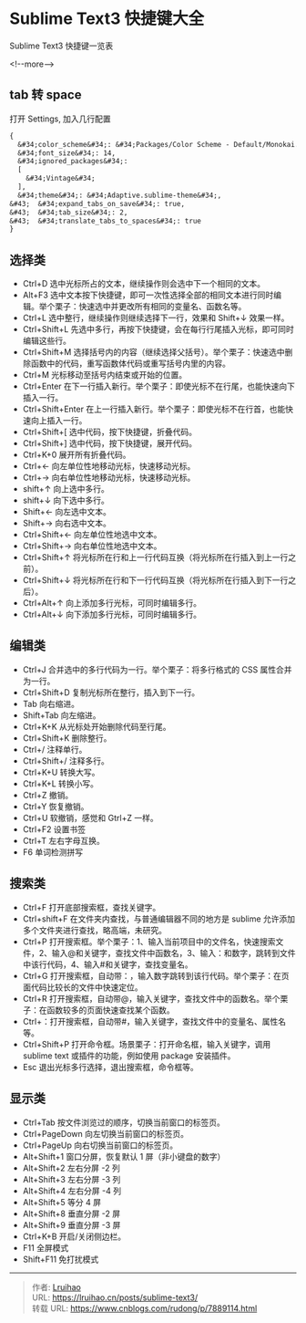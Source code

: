 # Sublime Text3 快捷键大全


Sublime Text3 快捷键一览表

&lt;!--more--&gt;

## tab 转 space

打开 Settings, 加入几行配置

```diff Preferences.sublime-setting--User
{
  &#34;color_scheme&#34;: &#34;Packages/Color Scheme - Default/Monokai.sublime-color-scheme&#34;,
  &#34;font_size&#34;: 14,
  &#34;ignored_packages&#34;:
  [
    &#34;Vintage&#34;
  ],
  &#34;theme&#34;: &#34;Adaptive.sublime-theme&#34;,
&#43;  &#34;expand_tabs_on_save&#34;: true,
&#43;  &#34;tab_size&#34;: 2,
&#43;  &#34;translate_tabs_to_spaces&#34;: true
}

```

## 选择类

- Ctrl&#43;D 选中光标所占的文本，继续操作则会选中下一个相同的文本。
- Alt&#43;F3 选中文本按下快捷键，即可一次性选择全部的相同文本进行同时编辑。举个栗子：快速选中并更改所有相同的变量名、函数名等。
- Ctrl&#43;L 选中整行，继续操作则继续选择下一行，效果和 Shift&#43;↓ 效果一样。
- Ctrl&#43;Shift&#43;L 先选中多行，再按下快捷键，会在每行行尾插入光标，即可同时编辑这些行。
- Ctrl&#43;Shift&#43;M 选择括号内的内容（继续选择父括号）。举个栗子：快速选中删除函数中的代码，重写函数体代码或重写括号内里的内容。
- Ctrl&#43;M 光标移动至括号内结束或开始的位置。
- Ctrl&#43;Enter 在下一行插入新行。举个栗子：即使光标不在行尾，也能快速向下插入一行。
- Ctrl&#43;Shift&#43;Enter 在上一行插入新行。举个栗子：即使光标不在行首，也能快速向上插入一行。
- Ctrl&#43;Shift&#43;[ 选中代码，按下快捷键，折叠代码。
- Ctrl&#43;Shift&#43;] 选中代码，按下快捷键，展开代码。
- Ctrl&#43;K&#43;0 展开所有折叠代码。
- Ctrl&#43;← 向左单位性地移动光标，快速移动光标。
- Ctrl&#43;→ 向右单位性地移动光标，快速移动光标。
- shift&#43;↑ 向上选中多行。
- shift&#43;↓ 向下选中多行。
- Shift&#43;← 向左选中文本。
- Shift&#43;→ 向右选中文本。
- Ctrl&#43;Shift&#43;← 向左单位性地选中文本。
- Ctrl&#43;Shift&#43;→ 向右单位性地选中文本。
- Ctrl&#43;Shift&#43;↑ 将光标所在行和上一行代码互换（将光标所在行插入到上一行之前）。
- Ctrl&#43;Shift&#43;↓ 将光标所在行和下一行代码互换（将光标所在行插入到下一行之后）。
- Ctrl&#43;Alt&#43;↑ 向上添加多行光标，可同时编辑多行。
- Ctrl&#43;Alt&#43;↓ 向下添加多行光标，可同时编辑多行。

## 编辑类

- Ctrl&#43;J 合并选中的多行代码为一行。举个栗子：将多行格式的 CSS 属性合并为一行。
- Ctrl&#43;Shift&#43;D 复制光标所在整行，插入到下一行。
- Tab 向右缩进。
- Shift&#43;Tab 向左缩进。
- Ctrl&#43;K&#43;K 从光标处开始删除代码至行尾。
- Ctrl&#43;Shift&#43;K 删除整行。
- Ctrl&#43;/ 注释单行。
- Ctrl&#43;Shift&#43;/ 注释多行。
- Ctrl&#43;K&#43;U 转换大写。
- Ctrl&#43;K&#43;L 转换小写。
- Ctrl&#43;Z 撤销。
- Ctrl&#43;Y 恢复撤销。
- Ctrl&#43;U 软撤销，感觉和 Gtrl&#43;Z 一样。
- Ctrl&#43;F2 设置书签
- Ctrl&#43;T 左右字母互换。
- F6 单词检测拼写

## 搜索类

- Ctrl&#43;F 打开底部搜索框，查找关键字。
- Ctrl&#43;shift&#43;F 在文件夹内查找，与普通编辑器不同的地方是 sublime 允许添加多个文件夹进行查找，略高端，未研究。
- Ctrl&#43;P 打开搜索框。举个栗子：1、输入当前项目中的文件名，快速搜索文件，2、输入@和关键字，查找文件中函数名，3、输入：和数字，跳转到文件中该行代码，4、输入#和关键字，查找变量名。
- Ctrl&#43;G 打开搜索框，自动带：，输入数字跳转到该行代码。举个栗子：在页面代码比较长的文件中快速定位。
- Ctrl&#43;R 打开搜索框，自动带@，输入关键字，查找文件中的函数名。举个栗子：在函数较多的页面快速查找某个函数。
- Ctrl&#43;：打开搜索框，自动带#，输入关键字，查找文件中的变量名、属性名等。
- Ctrl&#43;Shift&#43;P 打开命令框。场景栗子：打开命名框，输入关键字，调用 sublime text 或插件的功能，例如使用 package 安装插件。
- Esc 退出光标多行选择，退出搜索框，命令框等。

## 显示类

- Ctrl&#43;Tab 按文件浏览过的顺序，切换当前窗口的标签页。
- Ctrl&#43;PageDown 向左切换当前窗口的标签页。
- Ctrl&#43;PageUp 向右切换当前窗口的标签页。
- Alt&#43;Shift&#43;1 窗口分屏，恢复默认 1 屏（非小键盘的数字）
- Alt&#43;Shift&#43;2 左右分屏 -2 列
- Alt&#43;Shift&#43;3 左右分屏 -3 列
- Alt&#43;Shift&#43;4 左右分屏 -4 列
- Alt&#43;Shift&#43;5 等分 4 屏
- Alt&#43;Shift&#43;8 垂直分屏 -2 屏
- Alt&#43;Shift&#43;9 垂直分屏 -3 屏
- Ctrl&#43;K&#43;B 开启/关闭侧边栏。
- F11 全屏模式
- Shift&#43;F11 免打扰模式


---

> 作者: [Lruihao](https://github.com/Lruihao)  
> URL: https://lruihao.cn/posts/sublime-text3/  
> 转载 URL: https://www.cnblogs.com/rudong/p/7889114.html
